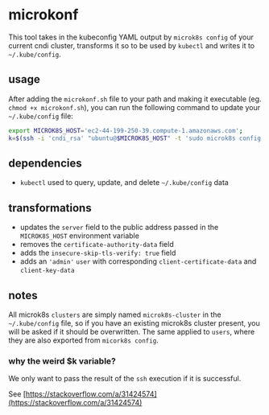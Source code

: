 # microkonf

This tool takes in the kubeconfig YAML output by `microk8s config` of your
current cndi cluster, transforms it so to be used by `kubectl` and writes it to
`~/.kube/config`.

## usage

After adding the `microkonf.sh` file to your path and making it executable (eg.
`chmod +x microkonf.sh`), you can run the following command to update your
`~/.kube/config` file:

```bash
export MICROK8S_HOST='ec2-44-199-250-39.compute-1.amazonaws.com'; 
k=$(ssh -i 'cndi_rsa' "ubuntu@$MICROK8S_HOST" -t 'sudo microk8s config') && echo "$k" | microkonf
```

## dependencies

- `kubectl` used to query, update, and delete `~/.kube/config` data

## transformations

- updates the `server` field to the public address passed in the `MICROK8S_HOST`
  environment variable
- removes the `certificate-authority-data` field
- adds the `insecure-skip-tls-verify: true` field
- adds an `'admin'` `user` with corresponding `client-certificate-data` and
  `client-key-data`

## notes

All microk8s `clusters` are simply named `microk8s-cluster` in the
`~/.kube/config` file, so if you have an existing microk8s cluster present, you
will be asked if it should be overwritten. The same applied to `users`, where
they are also exported from `micork8s config`.

### why the weird $k variable?

We only want to pass the result of the `ssh` execution if it is successful.

See [https://stackoverflow.com/a/31424574](https://stackoverflow.com/a/31424574)
